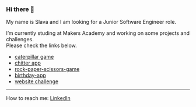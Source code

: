 ### Hi there :flamingo:

My name is Slava and I am looking for a Junior Software Engineer role.

I’m currently studing at Makers Academy and working on some projects and challenges.  
Please check the links below.

- [caterpillar game](https://caterpillar-game.herokuapp.com/)
- [chitter app](https://chitter---app.herokuapp.com/) 
- [rock-paper-scissors-game](https://rock---paper---scissors.herokuapp.com/)
- [birthday-app](https://birth-day-app.herokuapp.com/)
- [website challenge](https://shecodesproject2020.s3.eu-west-2.amazonaws.com/new_site.html)

---
How to reach me: [LinkedIn](https://www.linkedin.com/in/yaroslava-yates-629517221/)
